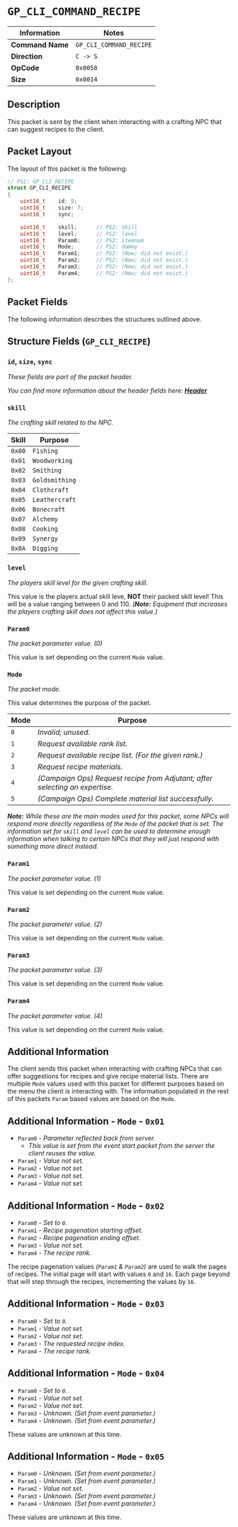 # `GP_CLI_COMMAND_RECIPE`

| Information               | Notes |
|---                        |---    |
| **Command Name**          | `GP_CLI_COMMAND_RECIPE` |
| **Direction**             | `C -> S` |
| **OpCode**                | `0x0058` |
| **Size**                  | `0x0014` |

## Description

This packet is sent by the client when interacting with a crafting NPC that can suggest recipes to the client.

## Packet Layout

The layout of this packet is the following:

```cpp
// PS2: GP_CLI_RECIPE
struct GP_CLI_RECIPE
{
    uint16_t    id: 9;
    uint16_t    size: 7;
    uint16_t    sync;

    uint16_t    skill;      // PS2: skill
    uint16_t    level;      // PS2: level
    uint16_t    Param0;     // PS2: itemnum
    uint16_t    Mode;       // PS2: dammy
    uint16_t    Param1;     // PS2: (New; did not exist.)
    uint16_t    Param2;     // PS2: (New; did not exist.)
    uint16_t    Param3;     // PS2: (New; did not exist.)
    uint16_t    Param4;     // PS2: (New; did not exist.)
};
```

## Packet Fields

The following information describes the structures outlined above.

## Structure Fields (`GP_CLI_RECIPE`)

### `id`, `size`, `sync`

_These fields are part of the packet header._

_You can find more information about the header fields here: [**Header**](/world/HEADER.md)_

### `skill`

_The crafting skill related to the NPC._

| Skill | Purpose |
| --- | --- |
| `0x00` | `Fishing` |
| `0x01` | `Woodworking` |
| `0x02` | `Smithing` |
| `0x03` | `Goldsmithing` |
| `0x04` | `Clothcraft` |
| `0x05` | `Leathercraft` |
| `0x06` | `Bonecraft` |
| `0x07` | `Alchemy` |
| `0x08` | `Cooking` |
| `0x09` | `Synergy` |
| `0x0A` | `Digging` |

### `level`

_The players skill level for the given crafting skill._

This value is the players actual skill leve, **NOT** their packed skill level! This will be a value ranging between 0 and 110. _(**Note:** Equipment that increases the players crafting skill does not affect this value.)_

### `Param0`

_The packet parameter value. (0)_

This value is set depending on the current `Mode` value.

### `Mode`

_The packet mode._

This value determines the purpose of the packet.

| Mode | Purpose |
| --- | --- |
| `0` | _Invalid; unused._ |
| `1` | _Request available rank list._ |
| `2` | _Request available recipe list. (For the given rank.)_ |
| `3` | _Request recipe materials._ |
| `4` | _(Campaign Ops) Request recipe from Adjutant; after selecting an expertise._ |
| `5` | _(Campaign Ops) Complete material list successfully._ |

_**Note:** While these are the main modes used for this packet, some NPCs will respond more directly regardless of the `Mode` of the packet that is set. The information set for `skill` and `level` can be used to determine enough information when talking to certain NPCs that they will just respond with something more direct instead._

### `Param1`

_The packet parameter value. (1)_

This value is set depending on the current `Mode` value.

### `Param2`

_The packet parameter value. (2)_

This value is set depending on the current `Mode` value.

### `Param3`

_The packet parameter value. (3)_

This value is set depending on the current `Mode` value.

### `Param4`

_The packet parameter value. (4)_

This value is set depending on the current `Mode` value.

## Additional Information

The client sends this packet when interacting with crafting NPCs that can offer suggestions for recipes and give recipe material lists. There are multiple `Mode` values used with this packet for different purposes based on the menu the client is interacting with. The information populated in the rest of this packets `Param` based values are based on the `Mode`.

## Additional Information - `Mode` - `0x01`

  - `Param0` - _Parameter reflected back from server._
    - _This value is set from the event start packet from the server the client reuses the value._
  - `Param1` - _Value not set._
  - `Param2` - _Value not set._
  - `Param3` - _Value not set._
  - `Param4` - _Value not set._

## Additional Information - `Mode` - `0x02`

  - `Param0` - _Set to `0`._
  - `Param1` - _Recipe pagenation starting offset._
  - `Param2` - _Recipe pagenation ending offset._
  - `Param3` - _Value not set._
  - `Param4` - _The recipe rank._

The recipe pagenation values _(`Param1` & `Param2`)_ are used to walk the pages of recipes. The initial page will start with values `0` and `16`. Each page beyond that will step through the recipes, incrementing the values by `16`.

## Additional Information - `Mode` - `0x03`

  - `Param0` - _Set to `0`._
  - `Param1` - _Value not set._
  - `Param2` - _Value not set._
  - `Param3` - _The requested recipe index._
  - `Param4` - _The recipe rank._

## Additional Information - `Mode` - `0x04`

  - `Param0` - _Set to `0`._
  - `Param1` - _Value not set._
  - `Param2` - _Value not set._
  - `Param3` - _Unknown. (Set from event parameter.)_
  - `Param4` - _Unknown. (Set from event parameter.)_

These values are unknown at this time.

## Additional Information - `Mode` - `0x05`

  - `Param0` - _Unknown. (Set from event parameter.)_
  - `Param1` - _Unknown. (Set from event parameter.)_
  - `Param2` - _Value not set._
  - `Param3` - _Unknown. (Set from event parameter.)_
  - `Param4` - _Unknown. (Set from event parameter.)_

These values are unknown at this time.
